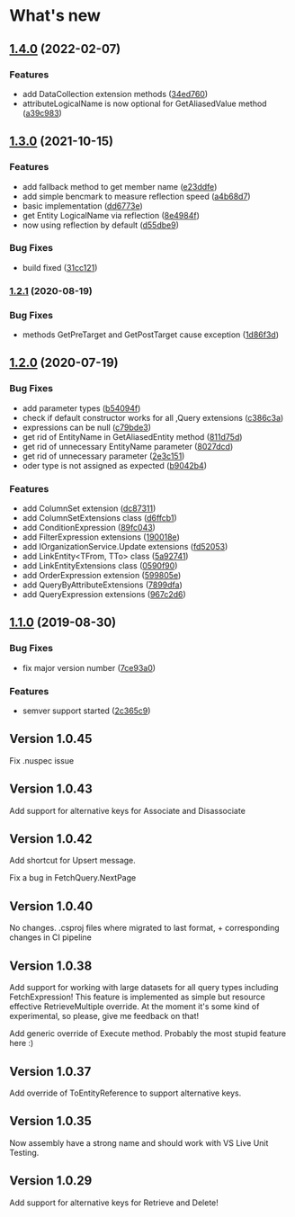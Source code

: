# What's new
## [1.4.0](https://github.com/FixRM/D365Extensions/compare/v1.3.0...v1.4.0) (2022-02-07)


### Features

* add DataCollection extension methods ([34ed760](https://github.com/FixRM/D365Extensions/commit/34ed7609ad99ae03af413bec6980a40f43feb2f1))
* attributeLogicalName is now optional for GetAliasedValue method ([a39c983](https://github.com/FixRM/D365Extensions/commit/a39c9833eb86fbab400b822d57e48e3f2be7ec3c))

## [1.3.0](https://github.com/FixRM/D365Extensions/compare/v1.2.1...v1.3.0) (2021-10-15)


### Features

* add fallback method to get member name ([e23ddfe](https://github.com/FixRM/D365Extensions/commit/e23ddfe2fd3217f1a3464e10d0e75e6d2ccf17aa))
* add simple bencmark to measure reflection speed ([a4b68d7](https://github.com/FixRM/D365Extensions/commit/a4b68d7a1b1c70d5d4b80b96252a4a022c7ee260))
* basic implementation ([dd6773e](https://github.com/FixRM/D365Extensions/commit/dd6773e5b981948935bef5064260baa74be449d6))
* get Entity LogicalName via reflection ([8e4984f](https://github.com/FixRM/D365Extensions/commit/8e4984f269abda2dc81846a40b7ca70f3cb2271b))
* now using reflection by default ([d55dbe9](https://github.com/FixRM/D365Extensions/commit/d55dbe9ccf34747a356baca817716c1dd9ee37a2))


### Bug Fixes

* build fixed ([31cc121](https://github.com/FixRM/D365Extensions/commit/31cc1212d1b6ceba73eba996e2f07c5126965c9a))

### [1.2.1](https://github.com/FixRM/D365Extensions/compare/v1.2.0...v1.2.1) (2020-08-19)


### Bug Fixes

* methods GetPreTarget<T> and GetPostTarget<T> cause exception ([1d86f3d](https://github.com/FixRM/D365Extensions/commit/1d86f3d))



## [1.2.0](https://github.com/FixRM/D365Extensions/compare/v1.1.0...v1.2.0) (2020-07-19)


### Bug Fixes

* add parameter types ([b54094f](https://github.com/FixRM/D365Extensions/commit/b54094f))
* check if default constructor works for all ,Query extensions ([c386c3a](https://github.com/FixRM/D365Extensions/commit/c386c3a))
* expressions can be null ([c79bde3](https://github.com/FixRM/D365Extensions/commit/c79bde3))
* get rid of EntityName in GetAliasedEntity method ([811d75d](https://github.com/FixRM/D365Extensions/commit/811d75d))
* get rid of unnecessary EntityName parameter ([8027dcd](https://github.com/FixRM/D365Extensions/commit/8027dcd))
* get rid of unnecessary parameter ([2e3c151](https://github.com/FixRM/D365Extensions/commit/2e3c151))
* oder type is not assigned as expected ([b9042b4](https://github.com/FixRM/D365Extensions/commit/b9042b4))


### Features

* add ColumnSet<T> extension ([dc87311](https://github.com/FixRM/D365Extensions/commit/dc87311))
* add ColumnSetExtensions class ([d6ffcb1](https://github.com/FixRM/D365Extensions/commit/d6ffcb1))
* add ConditionExpression<T> ([89fc043](https://github.com/FixRM/D365Extensions/commit/89fc043))
* add FilterExpression extensions ([190018e](https://github.com/FixRM/D365Extensions/commit/190018e))
* add IOrganizationService.Update extensions ([fd52053](https://github.com/FixRM/D365Extensions/commit/fd52053))
* add LinkEntity<TFrom, TTo> class ([5a92741](https://github.com/FixRM/D365Extensions/commit/5a92741))
* add LinkEntityExtensions class ([0590f90](https://github.com/FixRM/D365Extensions/commit/0590f90))
* add OrderExpression<T> extension ([599805e](https://github.com/FixRM/D365Extensions/commit/599805e))
* add QueryByAttributeExtensions ([7899dfa](https://github.com/FixRM/D365Extensions/commit/7899dfa))
* add QueryExpression extensions ([967c2d6](https://github.com/FixRM/D365Extensions/commit/967c2d6))



## [1.1.0](https://github.com/FixRM/D365Extensions/compare/v1.0.45...v1.1.0) (2019-08-30)


### Bug Fixes

* fix major version number ([7ce93a0](https://github.com/FixRM/D365Extensions/commit/7ce93a0))


### Features

* semver support started ([2c365c9](https://github.com/FixRM/D365Extensions/commit/2c365c9))



## Version 1.0.45
Fix .nuspec issue

## Version 1.0.43
Add support for alternative keys for Associate and Disassociate

## Version 1.0.42
Add shortcut for Upsert message.

Fix a bug in FetchQuery.NextPage

## Version 1.0.40
No changes. .csproj files where migrated to last format, + corresponding changes in CI pipeline

## Version 1.0.38
Add support for working with large datasets for all query types including FetchExpression! This feature is implemented as simple but resource effective RetrieveMultiple override. At the moment it's some kind of experimental, so please, give me feedback on that!

Add generic override of Execute method. Probably the most stupid feature here :)

## Version 1.0.37
Add override of ToEntityReference to support alternative keys.

## Version 1.0.35
Now assembly have a strong name and should work with VS Live Unit Testing.

## Version 1.0.29
Add support for alternative keys for Retrieve and Delete!